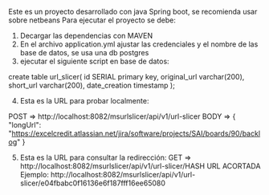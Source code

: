 Este es un proyecto desarrollado con java Spring boot, se recomienda usar sobre netbeans
Para ejecutar el proyecto se debe:
1) Decargar las dependencias con MAVEN
2) En el archivo application.yml ajustar las credenciales y el nombre de las base de datos, se usa una db postgres
3) ejecutar el siguiente script en base de datos:

create table url_slicer(
	id SERIAL primary key,
	original_url varchar(200),
	short_url varchar(200),
	date_creation timestamp
);

4) Esta es la URL para probar localmente:

POST => http://localhost:8082/msurlslicer/api/v1/url-slicer
BODY => {
    "longUrl": "https://excelcredit.atlassian.net/jira/software/projects/SAI/boards/90/backlog"
}

5) Esta es la URL para consultar la redirección:
GET => http://localhost:8082/msurlslicer/api/v1/url-slicer/HASH URL ACORTADA
Ejemplo:  http://localhost:8082/msurlslicer/api/v1/url-slicer/e04fbabc0f16136e6f187fff16ee65080
